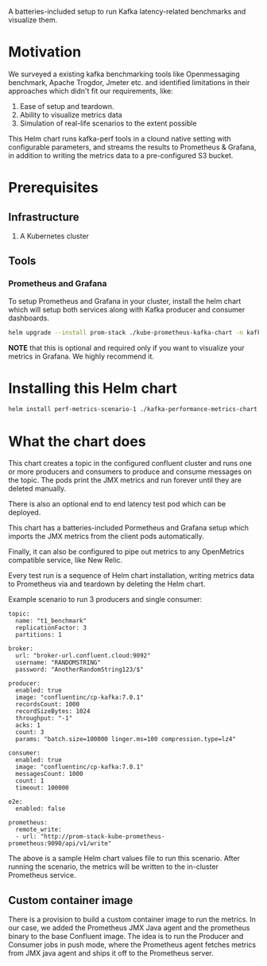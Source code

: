 A batteries-included setup to run Kafka latency-related benchmarks and visualize them.

# Motivation

We surveyed a existing kafka benchmarking tools like Openmessaging benchmark, Apache Trogdor, Jmeter etc. and identified limitations in their approaches which didn't fit our requirements, like:

1. Ease of setup and teardown.
2. Ability to visualize metrics data
3. Simulation of real-life scenarios to the extent possible

This Helm chart runs kafka-perf tools in a clound native setting with configurable parameters, and streams the results to Prometheus & Grafana, in addition to writing the metrics data to a pre-configured S3 bucket.

# Prerequisites

## Infrastructure

1. A Kubernetes cluster

## Tools

### Prometheus and Grafana

To setup Prometheus and Grafana in your cluster, install the helm chart which will setup both services along with Kafka producer and consumer dashboards.

```sh
helm upgrade --install prom-stack ./kube-prometheus-kafka-chart -n kafka-benchmarks
```



**NOTE** that this is optional and required only if you want to visualize your metrics in Grafana. We highly recommend it.

# Installing this Helm chart

```sh
helm install perf-metrics-scenario-1 ./kafka-performance-metrics-chart -n kafka-benchmarks
```

# What the chart does

This chart creates a topic in the configured confluent cluster and runs one or more producers and consumers to produce and consume messages on the topic. The pods print the JMX metrics and run forever until they are deleted manually.

There is also an optional end to end latency test pod which can be deployed.

This chart has a batteries-included Pormetheus and Grafana setup which imports the JMX metrics from the client pods automatically.

Finally, it can also be configured to pipe out metrics to any OpenMetrics compatible service, like New Relic.

Every test run is a sequence of Helm chart installation, writing metrics data to Prometheus via and teardown by deleting the Helm chart.

Example scenario to run 3 producers and single consumer:

```
topic: 
  name: "t1_benchmark"
  replicationFactor: 3
  partitions: 1

broker:
  url: "broker-url.confluent.cloud:9092"
  username: "RANDOMSTRING"
  password: "AnotherRandomString123/$"

producer:
  enabled: true
  image: "confluentinc/cp-kafka:7.0.1"
  recordsCount: 1000
  recordSizeBytes: 1024
  throughput: "-1"
  acks: 1
  count: 3
  params: "batch.size=100000 linger.ms=100 compression.type=lz4"

consumer:
  enabled: true
  image: "confluentinc/cp-kafka:7.0.1"
  messagesCount: 1000
  count: 1
  timeout: 100000

e2e:
  enabled: false

prometheus:
  remote_write:
  - url: "http://prom-stack-kube-prometheus-prometheus:9090/api/v1/write"
```

The above is a sample Helm chart values file to run this scenario. After running the scenario, the metrics will be written to the in-cluster Prometheus service.


## Custom container image

There is a provision to build a custom container image to run the metrics. In our case, we added the Prometheus JMX Java agent and the prometheus binary to the base Confluent image. The idea is to run the Producer and Consumer jobs in push mode, where the Prometheus agent fetches metrics from JMX java agent and ships it off to the Prometheus server.
